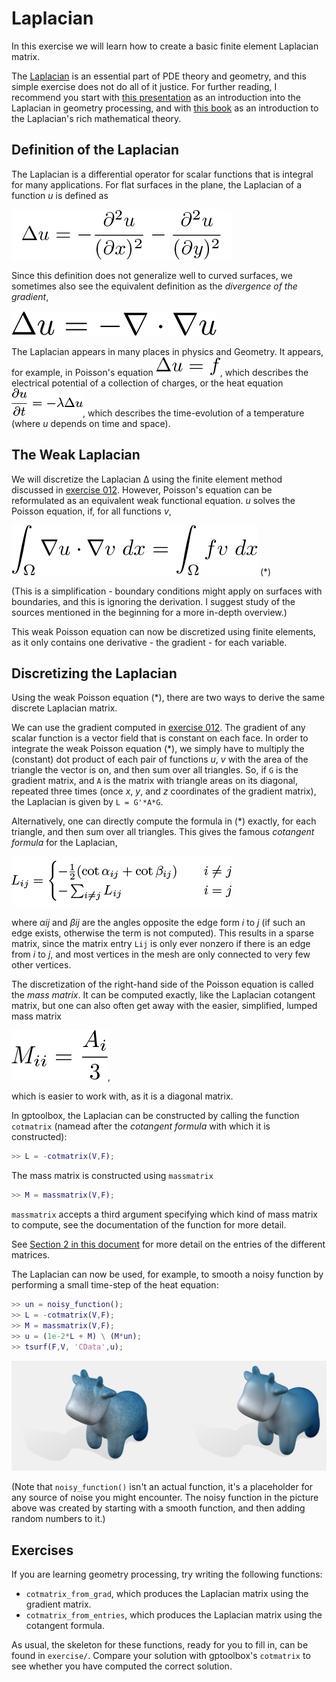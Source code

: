 # Laplacian
In this exercise we will learn how to create a basic finite element Laplacian
matrix.

The [Laplacian](https://mathworld.wolfram.com/Laplacian.html) is an essential
part of PDE theory and geometry, and this simple exercise does not do all of it
justice.
For further reading, I recommend you start with
[this presentation](https://people.csail.mit.edu/jsolomon/assets/laplacian_for_ml_tutorial.pdf)
as an introduction into the Laplacian in geometry processing, and with
[this book](http://www.ams.org/publications/authors/books/postpub/gsm-19-R)
as an introduction to the Laplacian's rich mathematical theory.


## Definition of the Laplacian

The Laplacian is a differential operator for scalar functions that is integral
for many applications.
For flat surfaces in the plane, the Laplacian of a function _u_ is defined as

![lap u in coordinates](assets/lapu_coords.png)

Since this definition does not generalize well to curved surfaces, we sometimes
also see the equivalent definition as the _divergence of the gradient_,

![lap u in div grad](assets/lapu_divgrad.png)

The Laplacian appears in many places in physics and Geometry.
It appears, for example, in Poisson's equation
![Poisson equation](assets/poisson.png),
which describes the electrical potential of a collection of charges, or the
heat equation
![Heat equation](assets/heat.png),
which describes the time-evolution of a temperature (where _u_ depends on time
and space).


## The Weak Laplacian

We will discretize the Laplacian Δ using the finite element method discussed
in [exercise 012](../012_gradient/012_gradient.md).
However, Poisson's equation can be reformulated as an equivalent weak functional
equation.
_u_ solves the Poisson equation, if, for all functions _v_,

![the weak Poisson equation](assets/weakpoisson.png) (\*)

(This is a simplification - boundary conditions might apply on surfaces with
boundaries, and this is ignoring the derivation.
I suggest study of the sources mentioned in the beginning for a more in-depth
overview.)

This weak Poisson equation can now be discretized using finite elements, as
it only contains one derivative - the gradient - for each variable.


## Discretizing the Laplacian

Using the weak Poisson equation (\*), there are two ways to derive the same
discrete Laplacian matrix.

We can use the gradient computed in
[exercise 012](../012_gradient/012_gradient.md).
The gradient of any scalar function is a vector field that is constant on each
face.
In order to integrate the weak Poisson equation (\*), we simply have to multiply
the (constant) dot product of each pair of functions _u_, _v_ with the area of
the triangle the vector is on, and then sum over all triangles.
So, if `G` is the gradient matrix, and `A` is the matrix with triangle areas
on its diagonal, repeated three times (once _x_, _y_, and _z_ coordinates of
the gradient matrix), the Laplacian is given by `L = G'*A*G`.

Alternatively, one can directly compute the formula in (\*) exactly, for each
triangle, and then sum over all triangles.
This gives the famous _cotangent formula_ for the Laplacian,

![the cotangent formula](assets/cotangentformula.png)

where _αij_ and _βij_ are the angles opposite the edge form _i_ to _j_ (if such
an edge exists, otherwise the term is not computed).
This results in a sparse matrix, since the matrix entry `Lij` is only ever
nonzero if there is an edge from _i_ to _j_, and most vertices in the mesh are
only connected to very few other vertices.

The discretization of the right-hand side of the Poisson equation is called the
_mass matrix_.
It can be computed exactly, like the Laplacian cotangent matrix, but one can
also often get away with the easier, simplified, lumped mass matrix

![the lumped mass matrix](assets/lumpedmass.png),

which is easier to work with, as it is a diagonal matrix.

In gptoolbox, the Laplacian can be constructed by calling the function
`cotmatrix` (namead after the _cotangent formula_ with which it is
constructed):
```MATLAB
>> L = -cotmatrix(V,F);
```

The mass matrix is constructed using `massmatrix`
```MATLAB
>> M = massmatrix(V,F);
```
`massmatrix` accepts a third argument specifying which kind of mass matrix to
compute, see the documentation of the function for more detail.

See
[Section 2 in this document](https://www.cs.toronto.edu/~jacobson/images/alec-jacobson-thesis-2013.pdf)
for more detail on the entries of the different matrices.

The Laplacian can now be used, for example, to smooth a noisy function by
performing a small time-step of the heat equation:
```MATLAB
>> un = noisy_function();
>> L = -cotmatrix(V,F);
>> M = massmatrix(V,F);
>> u = (1e-2*L + M) \ (M*un);
>> tsurf(F,V, 'CData',u);
```

![smoothing, using the Laplacian](assets/smoothinglaplacian.png)

(Note that `noisy_function()` isn't an actual function, it's a placeholder
for any source of noise you might encounter.
The noisy function in the picture above was created by starting with a smooth
function, and then adding random numbers to it.)


## Exercises

If you are learning geometry processing, try writing the following functions:
* `cotmatrix_from_grad`, which produces the Laplacian matrix using the gradient
matrix.
* `cotmatrix_from_entries`, which produces the Laplacian matrix using the
cotangent formula.

As usual, the skeleton for these functions, ready for you to fill in, can be
found in `exercise/`.
Compare your solution with gptoolbox's `cotmatrix` to see whether you have
computed the correct solution.

